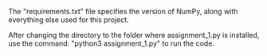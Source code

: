 The "requirements.txt" file specifies the version of NumPy, along with everything else used for this project.

After changing the directory to the folder where assignment_1.py is installed, use the command: "python3 assignment_1.py" to run the code.
